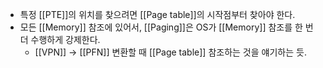 - 특정 [[PTE]]의 위치를 찾으려면 [[Page table]]의 시작점부터 찾아야 한다.
- 모든 [[Memory]] 참조에 있어서, [[Paging]]은 OS가 [[Memory]] 참조를 한 번 더 수행하게 강제한다.
	- [[VPN]] -> [[PFN]] 변환할 때 [[Page table]] 참조하는 것을 얘기하는 듯.

